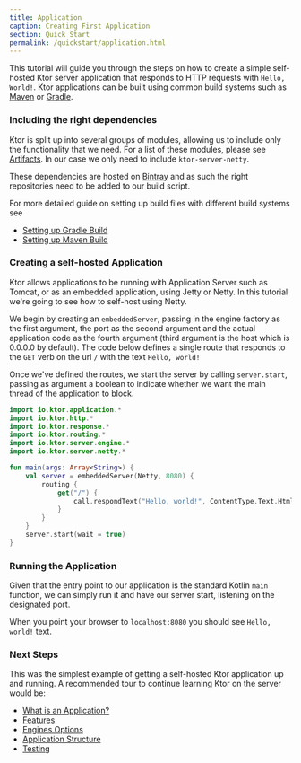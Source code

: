 ```yaml
---
title: Application
caption: Creating First Application
section: Quick Start
permalink: /quickstart/application.html
---
```


This tutorial will guide you through the steps on how to create a simple self-hosted Ktor server application that responds to HTTP requests with `Hello, World!`.
Ktor applications can be built using common build systems such as [Maven](https://kotlinlang.org/docs/reference/using-maven.html) or [Gradle](https://kotlinlang.org/docs/reference/using-gradle.html).

### Including the right dependencies

Ktor is split up into several groups of modules, allowing us to include only the functionality that we need. 
For a list of these modules, please see [Artifacts](artifacts). 
In our case we only need to include `ktor-server-netty`.  

These dependencies are hosted on [Bintray](https://bintray.com/kotlin/ktor) and as such the right
repositories need to be added to our build script.

For more detailed guide on setting up build files with different build systems see

* [Setting up Gradle Build](gradle)
* [Setting up Maven Build](maven)

### Creating a self-hosted Application

Ktor allows applications to be running with Application Server such as Tomcat, or as an embedded application, using Jetty or Netty.
In this tutorial we're going to see how to self-host using Netty.

We begin by creating an `embeddedServer`, passing in the engine factory as the first argument, the port as the second argument and the actual application code as the fourth argument (third argument is the host which is 0.0.0.0 by default).
The code below defines a single route that responds to the `GET` verb on the url `/` with the text `Hello, world!`

Once we've defined the routes, we start the server by calling `server.start`, passing as argument a boolean to indicate whether we want the main thread
of the application to block.  

```kotlin
import io.ktor.application.*
import io.ktor.http.*
import io.ktor.response.*
import io.ktor.routing.*
import io.ktor.server.engine.*
import io.ktor.server.netty.*

fun main(args: Array<String>) {
    val server = embeddedServer(Netty, 8080) {
        routing {
            get("/") {
                call.respondText("Hello, world!", ContentType.Text.Html)
            }
        }
    }
    server.start(wait = true)
}
```

### Running the Application

Given that the entry point to our application is the standard Kotlin `main` function, 
we can simply run it and have our server start, listening on the designated port.

When you point your browser to `localhost:8080` you should see `Hello, world!` text. 

### Next Steps

This was the simplest example of getting a self-hosted Ktor application up and running. 
A recommended tour to continue learning Ktor on the server would be:

* [What is an Application?](/servers/application)
* [Features](/features)
* [Engines Options](/servers/hosting)
* [Application Structure](/servers/structure)
* [Testing](/servers/testing)
